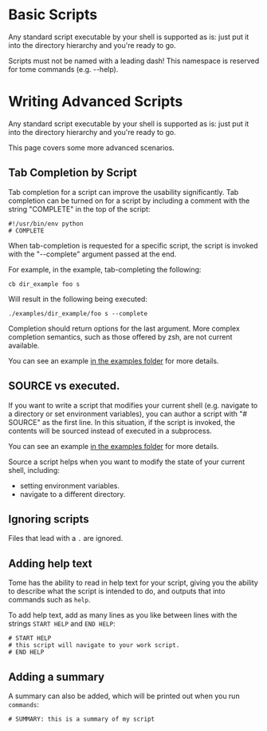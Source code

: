 # Basic Scripts

Any standard script executable by your shell is supported as is: just put it into the directory hierarchy and you're ready to go.

Scripts must not be named with a leading dash! This namespace is reserved for tome commands (e.g. --help).

# Writing Advanced Scripts

Any standard script executable by your shell is supported as is: just put it into the directory hierarchy and you're ready to go.

This page covers some more advanced scenarios.

## Tab Completion by Script

Tab completion for a script can improve the usability significantly. Tab completion can be turned on for a script by including a comment with the string "COMPLETE" in the top of the script:

```
#!/usr/bin/env python
# COMPLETE
```

When tab-completion is requested for a specific script, the script is invoked with the "--complete" argument passed at the end.

For example, in the example, tab-completing the following:

    cb dir_example foo s

Will result in the following being executed:

    ./examples/dir_example/foo s --complete

Completion should return options for the last argument. More complex completion semantics, such as those offered by zsh, are not current available.

You can see an example [in the examples folder](https://github.com/toumorokoshi/tome/blob/master/example/file_example) for more details.

## SOURCE vs executed.

If you want to write a script that modifies your current shell (e.g. navigate to a directory or set environment variables), you can author a script with "# SOURCE" as the first line. In this situation, if the script is invoked, the contents will be sourced instead of executed in a subprocess.

You can see an example [in the examples folder](https://github.com/toumorokoshi/tome/blob/master/example/source_example) for more details.

Source a script helps when you want to modify the state of your current shell, including:

- setting environment variables.
- navigate to a different directory.

## Ignoring scripts

Files that lead with a `.` are ignored.

## Adding help text

Tome has the ability to read in help text for your script, giving you the ability
to describe what the script is intended to do, and outputs that into commands such as `help`.

To add help text, add as many lines as you like between lines with the strings `START HELP` and `END HELP`:

```
# START HELP
# this script will navigate to your work script.
# END HELP
```

## Adding a summary

A summary can also be added, which will be printed out when you run `commands`:

```
# SUMMARY: this is a summary of my script
```